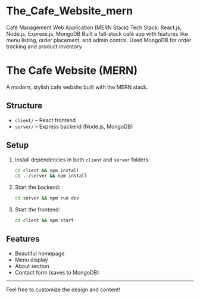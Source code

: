 # The_Cafe_Website_mern
Café Management Web Application (MERN Stack) Tech Stack: React.js, Node.js, Express.js, MongoDB  Built a full-stack café app with features like menu listing, order placement, and admin control. Used MongoDB for order tracking and product inventory
# The Cafe Website (MERN)

A modern, stylish cafe website built with the MERN stack.

## Structure
- `client/` – React frontend
- `server/` – Express backend (Node.js, MongoDB)

## Setup
1. Install dependencies in both `client` and `server` folders:
   ```bash
   cd client && npm install
   cd ../server && npm install
   ```
2. Start the backend:
   ```bash
   cd server && npm run dev
   ```
3. Start the frontend:
   ```bash
   cd client && npm start
   ```

## Features
- Beautiful homepage
- Menu display
- About section
- Contact form (saves to MongoDB)

---

Feel free to customize the design and content!

